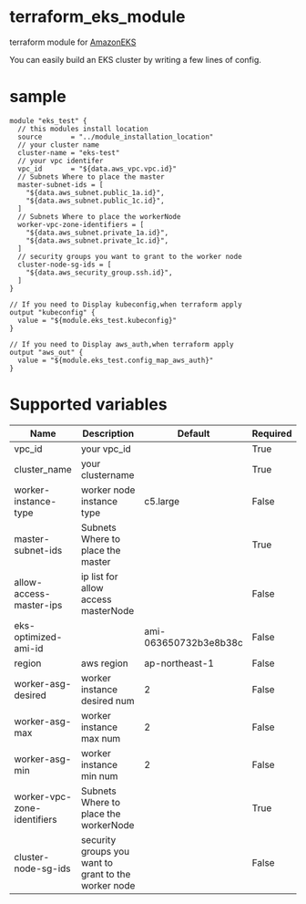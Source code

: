 # terraform_eks_module
terraform module for [AmazonEKS](https://aws.amazon.com/jp/eks/)

You can easily build an EKS cluster by writing a few lines of config.

# sample

```
module "eks_test" {
  // this modules install location
  source       = "../module_installation_location"
  // your cluster name
  cluster-name = "eks-test"
  // your vpc identifer
  vpc_id       = "${data.aws_vpc.vpc.id}"
  // Subnets Where to place the master
  master-subnet-ids = [
    "${data.aws_subnet.public_1a.id}",
    "${data.aws_subnet.public_1c.id}",
  ]
  // Subnets Where to place the workerNode
  worker-vpc-zone-identifiers = [
    "${data.aws_subnet.private_1a.id}",
    "${data.aws_subnet.private_1c.id}",
  ]
  // security groups you want to grant to the worker node
  cluster-node-sg-ids = [
    "${data.aws_security_group.ssh.id}",
  ]
}

// If you need to Display kubeconfig,when terraform apply
output "kubeconfig" {
  value = "${module.eks_test.kubeconfig}"
}

// If you need to Display aws_auth,when terraform apply
output "aws_out" {
  value = "${module.eks_test.config_map_aws_auth}"
}
```

# Supported variables


| Name | Description |Default|Required|
|------|-------------|-------|--------|
|vpc_id|your vpc_id||True|
|cluster_name|your clustername||True|
|worker-instance-type|worker node instance type|c5.large|False|
|master-subnet-ids|Subnets Where to place the master||True|
|allow-access-master-ips|ip list for allow access masterNode||False|
|eks-optimized-ami-id||ami-063650732b3e8b38c|False|
|region|aws region|ap-northeast-1|False|
|worker-asg-desired|worker instance desired num|2|False|
|worker-asg-max|worker instance max num|2|False|
|worker-asg-min|worker instance min num|2|False|
|worker-vpc-zone-identifiers|Subnets Where to place the workerNode||True|
|cluster-node-sg-ids|security groups you want to grant to the worker node||False|

